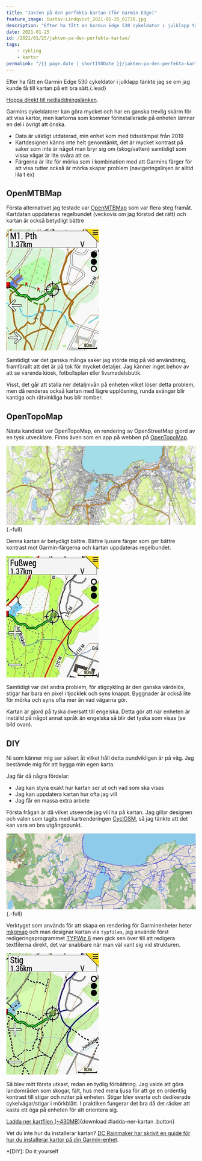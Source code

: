 ```yaml
---
title: "Jakten på den perfekta kartan (för Garmin Edge)"
feature_image: Gustav-Lindqvist_2021-01-25_01720.jpg
description: "Efter ha fått en Garmin Edge 530 cykeldator i julklapp tänkte jag se om jag kunde få till kartan på ett bra sätt."
date: 2021-01-25
id: /2021/01/25/jakten-pa-den-perfekta-kartan/
tags:
    - cykling
    - kartor
permalink: "/{{ page.date | shortISODate }}/jakten-pa-den-perfekta-kartan/index.html"
---
```


Efter ha fått en Garmin Edge 530 cykeldator i julklapp tänkte jag se om jag kunde få till kartan på ett bra sätt.{.lead}

[Hoppa direkt till nedladdningslänken](#ladda-ner-kartan).

Garmins cykeldatorer kan göra mycket och har en ganska trevlig skärm för att visa kartor, men kartorna som kommer förinstallerade på enheten lämnar en del i övrigt att önska.

-   Data är väldigt utdaterad, min enhet kom med tidsstämpel från 2019
-   Kartdesignen känns inte helt genomtänkt, det är mycket kontrast på saker som inte är något man bryr sig om (skog/vatten) samtidigt som vissa vägar är lite svåra att se.
-   Färgerna är lite för mörka som i kombination med att Garmins färger för att visa rutter också är mörka skapar problem (navigeringslinjen är alltid lila t ex)

## OpenMTBMap

Första alternativet jag testade var [OpenMTBMap](https://openmtbmap.org/) som var flera steg framåt. Kartdatan uppdateras regelbundet (veckovis om jag förstod det rätt) och kartan är också betydligt bättre

![Skärmdump från Garmin Edge 530 som visar OpenMTBMap-kartan](79.jpg)

Samtidigt var det ganska många saker jag störde mig på vid användning, framförallt att det är på tok för mycket detaljer. Jag känner inget behov av att se varenda kiosk, fotbollsplan eller livsmedelsbutik.

Visst, det går att ställa ner detaljnivån på enheten vilket löser detta problem, men då renderas också kartan med lägre upplösning, runda svängar blir kantiga och rätvinkliga hus blir romber.

## OpenTopoMap

Nästa kandidat var OpenTopoMap, en rendering av OpenStreetMap gjord av en tysk utvecklare. Finns även som en app på webben på [OpenTopoMap].

![Skärmdump som visar Jönköping på OpenTopoMap](vivaldi_vTWahAPZ96.png "Jönköping på OpenTopoMap"){.-full}

Denna kartan är betydligt bättre. Bättre ljusare färger som ger bättre kontrast mot Garmin-färgerna och kartan uppdateras regelbundet.

![Skärmdump från Garmin Edge 530 som visar OpenTopoMap-kartan](photo5787262290565903566.jpg "Vattenledningsbacken på OpenTopoMap")

Samtidigt var det andra problem, för stigcykling är den ganska värdelös, stigar har bara en pixel i tjocklek och syns knappt. Byggnader är också lite för mörka och syns ofta mer än vad vägarna gör.

Kartan är gjord på tyska översatt till engelska. Detta gör att när enheten är inställd på något annat språk än engelska så blir det tyska som visas (se bild ovan).

## DIY

Ni som känner mig ser säkert åt vilket håll detta oundvikligen är på väg. Jag bestämde mig för att bygga min egen karta.

Jag får då några fördelar:

-   Jag kan styra exakt hur kartan ser ut och vad som ska visas
-   Jag kan uppdatera kartan hur ofta jag vill
-   Jag får en massa extra arbete

Första frågan är då vilket utseende jag vill ha på kartan. Jag gillar designen och valen som tagits med kartrenderingen [CyclOSM], så jag tänkte att det kan vara en bra utgångspunkt.

![Karta över Vattenledningsparken från CyclOSM](vivaldi_Cnjx5XQghm.png "[CyclOSM över Vattenledningsparken](https://www.cyclosm.org/#map=15/57.7646/14.1265/cyclosm)"){.-full}

Verktyget som används för att skapa en rendering för Garminenheter heter [mkgmap] och man designar kartan via `typfiles`, jag använde först redigeringsprogrammet [TYPWiz 6] men gick sen över till att redigera textfilerna direkt, det var snabbare när man väl vant sig vid strukturen.

![Karta över Vattenledningsparken från en Garmin Edge-enhet](121.jpg)

Så blev mitt första utkast, redan en tydlig förbättring. Jag valde att göra landområden som skogar, fält, hus med mera ljusa för att ge en ordentlig kontrast till stigar och rutter på enheten. Stigar blev svarta och dedikerade cykelvägar/stigar i mörkblått. I praktiken fungerar det bra då det räcker att kasta ett öga på enheten för att orientera sig.

[Ladda ner kartfilen (~430MB)](https://1drv.ms/u/c/2858546231e48839/ETmI5DFiVFgggCjoLgQAAAABvF4V9IeEzfPQL8Cwkx6vmA?e=5FGsFF){download #ladda-ner-kartan .button}

Vet du inte hur du installerar kartan? [DC Rainmaker har skrivit en guide för hur du installerar kartor på din Garmin-enhet](https://www.dcrainmaker.com/2013/05/download-garmin-705800810.html#part-ii-installing-the-maps).

*[DIY]: Do it yourself

[CyclOSM]: https://cyclosm.org
[mkgmap]: https://www.mkgmap.org.uk
[TYPWiz 6]: http://www.pinns.co.uk/osm/ostyp.html
[OpenTopoMap]: https://opentopomap.org

